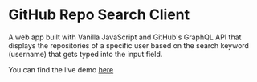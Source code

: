 # GitHub Repo Search Client

A web app built with Vanilla JavaScript and GitHub's GraphQL API that displays the repositories of a specific user based on the search keyword (username) that gets typed into the input field.

You can find the live demo [here](https://repo-client.netlify.app/)

